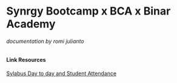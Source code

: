 # Synrgy Bootcamp x BCA x Binar Academy
###### _documentation by romi julianto_
#### Link Resources
[Sylabus Day to day and Student Attendance](https://bit.ly/dokumentasikelas-mobileapps)
